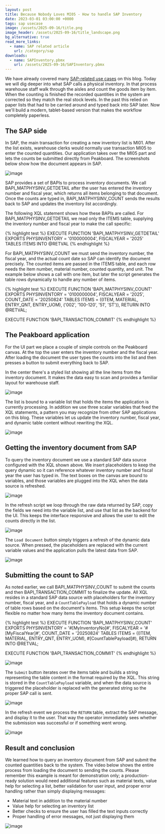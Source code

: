 ```yaml
---
layout: post
title: Because Nobody Loves MI05 - How to handle SAP Inventory
date: 2023-03-01 03:00:00 +0000
tags: sap usecase
image: /assets/2025-09-16/title.png
image_header: /assets/2025-09-16/title_landscape.png
bg_alternative: true
read_more_links:
  - name: SAP related article
    url: /category/sap
downloads:
  - name: SAPInventory.pbmx
    url: /assets/2025-09-16/SAPInventory.pbmx
---
```

We have already covered many [SAP-related use cases](/category/sap) on this blog. Today we will dig deeper into what SAP calls a physical inventory. In that process warehouse staff walk through the aisles and count the goods item by item. When the counting is finished the recorded quantities in the system are corrected so they match the real stock levels. In the past this relied on paper lists that had to be carried around and typed back into SAP later. Now we'll build a modern, tablet-based version that makes the workflow completely paperless.

## The SAP side

In SAP, the main transaction for creating a new inventory list is MI01. After the list exists, warehouse clerks would normally use transaction MI05 to enter the counted quantities. Our application takes over the MI05 part and lets the counts be submitted directly from Peakboard. The screenshots below show how the document appears in SAP.

![image](/assets/2025-09-16/010.png)

SAP provides a set of BAPIs to process inventory documents. We call BAPI_MATPHYSINV_GETDETAIL after the user has entered the inventory number and fiscal year, which returns all items belonging to that document. Once the counts are typed in, BAPI_MATPHYSINV_COUNT sends the results back to SAP and updates the inventory list accordingly.

The following XQL statement shows how these BAPIs are called. For BAPI_MATPHYSINV_GETDETAIL we read only the ITEMS table, supplying the inventory number and fiscal year to make the call specific:

{% highlight test %}
EXECUTE FUNCTION 'BAPI_MATPHYSINV_GETDETAIL'
   EXPORTS
      PHYSINVENTORY = '0100000004',
      FISCALYEAR = '2025'
   TABLES
      ITEMS INTO @RETVAL
{% endhighlight %}

For BAPI_MATPHYSINV_COUNT we must send the inventory number, the fiscal year, and the actual count date so SAP can identify the document precisely. The counted items are passed in the ITEMS table, and each row needs the item number, material number, counted quantity, and unit. The example below shows a call with one item, but later the script generates the table rows dynamically to handle any number of items.

{% highlight test %}
EXECUTE FUNCTION 'BAPI_MATPHYSINV_COUNT'
   EXPORTS
      PHYSINVENTORY = '0100000004',
      FISCALYEAR = '2025',
      COUNT_DATE = '20250824'
   TABLES
      ITEMS = ((ITEM, MATERIAL, ENTRY_QNT, ENTRY_UOM),
         ('002', '100-120', '51', 'ST')),
   RETURN INTO @RETVAL;

EXECUTE FUNCTION 'BAPI_TRANSACTION_COMMIT'
{% endhighlight %}

## The Peakboard application

For the UI part we place a couple of simple controls on the Peakboard canvas. At the top the user enters the inventory number and the fiscal year. After loading the document the user types the counts into the list and then presses a button to submit everything back to SAP.

In the center there's a styled list showing all the line items from the inventory document. It makes the data easy to scan and provides a familiar layout for warehouse staff.

![image](/assets/2025-09-16/020.png)

The list is bound to a variable list that holds the items the application is currently processing. In addition we use three scalar variables that feed the XQL statements, a pattern you may recognize from other SAP applications on this blog. These variables let us update the inventory number, fiscal year, and dynamic table content without rewriting the XQL.

![image](/assets/2025-09-16/030.png)

## Getting the inventory document from SAP

To query the inventory document we use a standard SAP data source configured with the XQL shown above. We insert placeholders to keep the query dynamic so it can reference whatever inventory number and fiscal year the user has typed in. The text boxes on the canvas are bound to variables, and those variables are plugged into the XQL when the data source is refreshed.

![image](/assets/2025-09-16/040.png)

In the refresh script we loop through the raw data returned by SAP, copy the fields we need into the variable list, and use that list as the backend for the UI. This keeps the interface responsive and allows the user to edit the counts directly in the list.

![image](/assets/2025-09-16/050.png)

The `Load Document` button simply triggers a refresh of the dynamic data source. When pressed, the placeholders are replaced with the current variable values and the application pulls the latest data from SAP.

![image](/assets/2025-09-16/060.png)

## Submitting the count to SAP

As noted earlier, we call BAPI_MATPHYSINV_COUNT to submit the counts and then BAPI_TRANSACTION_COMMIT to finalize the update. All XQL resides in a standard SAP data source with placeholders for the inventory number, fiscal year, and a `CountTablePayload` that holds a dynamic number of table rows based on the document's items. This setup keeps the script flexible no matter how many items the inventory document contains.

{% highlight test %}
EXECUTE FUNCTION 'BAPI_MATPHYSINV_COUNT'
   EXPORTS
      PHYSINVENTORY = '#[MyInventoryNo]#',
      FISCALYEAR = '#[MyFiscalYear]#',
      COUNT_DATE = '20250824'
   TABLES
      ITEMS = ((ITEM, MATERIAL, ENTRY_QNT, ENTRY_UOM),
         #[CountTablePayload]#),
      RETURN INTO @RETVAL;

EXECUTE FUNCTION 'BAPI_TRANSACTION_COMMIT'
{% endhighlight %}

![image](/assets/2025-09-16/070.png)

The `Submit` button iterates over the items table and builds a string representing the table content in the format required by the XQL. This string is stored in the `CountTablePayload` variable, and when the data source is triggered the placeholder is replaced with the generated string so the proper SAP call is sent.

![image](/assets/2025-09-16/080.png)

In the refresh event we process the `RETURN` table, extract the SAP message, and display it to the user. That way the operator immediately sees whether the submission was successful or if something went wrong.

![image](/assets/2025-09-16/090.png)

## Result and conclusion


We learned how to query an inventory document from SAP and submit the counted quantities back to the system. The video below shows the entire process from loading the document to sending the counts. Please remember this example is meant for demonstration only; a production-ready solution would need additional features such as material texts, value help for selecting a list, better validation for user input, and proper error handling rather than simply displaying messages:

- Material text in addition to the material number
- Value help for selecting an inventory list
- Better checks to ensure the user has filled the text inputs correctly
- Proper handling of error messages, not just displaying them

![image](/assets/2025-09-16/result.gif)
